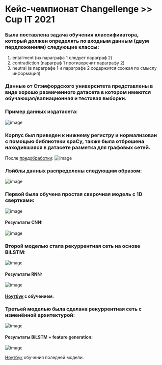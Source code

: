# Кейс-чемпионат Changellenge >> Cup IT 2021
### Была поставлена задача обучения классификатора, который должен определять по входным данным (двум пердложениям) следующие классы:
1. entailment    (из параграфа 1 следует параграф 2)
2. contradiction (параграф 1 противоречит параграфу 2)
3. neutral       (в параграфе 1 и параграфе 2 содержится схожая по смыслу информация)

### Данные от Стэмфордского университета представлены в виде хорошо размеченного датасета в котором имеются обучающая/валиационная и тестовая выборки.
### Пример данных издатасета:
![image](https://user-images.githubusercontent.com/26460175/114156871-b25cc600-992b-11eb-87d4-23bd7a41dda9.png)

### Корпус был приведен к нижнему регистру и нормализован с помощью библиотеки spaCy, также была отброшена находившаяся в датасете разметка для графовых сетей.
После [предобработки](https://colab.research.google.com/drive/1jPQ6Kp78IJT1QpM4WqMLu-Y7igibc0E3?usp=sharing):
![image](https://user-images.githubusercontent.com/26460175/114157309-2eefa480-992c-11eb-9e6b-4a3634a8f2e4.png)

### Лэйблы данных распределены следующим образом:
![image](https://user-images.githubusercontent.com/26460175/114157387-42027480-992c-11eb-845a-fdf21412b343.png)

### Первой была обучена простая сверочная модель c 1D свертками:
![image](https://user-images.githubusercontent.com/26460175/114157715-9ad20d00-992c-11eb-9b1b-a93526b8bbfc.png)

#### Результаты CNN:
![image](https://user-images.githubusercontent.com/26460175/114157876-c94fe800-992c-11eb-8e45-65b89794db9b.png)

### Второй моделью стала рекуррентная сеть на основе BiLSTM:
![image](https://user-images.githubusercontent.com/26460175/114157803-b0dfcd80-992c-11eb-876b-ccb1dfe94cbd.png)

#### Результаты RNN:
![image](https://user-images.githubusercontent.com/26460175/114157918-d4a31380-992c-11eb-8a8d-b9f88c498b74.png)
#### [Ноутбук](https://colab.research.google.com/drive/1RbeB3GqFgBBwdlP1m3DL97tUADJqE8Ut?usp=sharing) с обучением.

### Третьей моделью была сделана рекуррентная сеть с изменённой архитектурой:
![image](https://user-images.githubusercontent.com/26460175/114158238-264b9e00-992d-11eb-8437-54d9fb44d3c2.png)

#### Результаты BiLSTM + feature generation:
![image](https://user-images.githubusercontent.com/26460175/114158511-6ad73980-992d-11eb-8b3c-d5d0652d7d0a.png)

[Ноутбук](https://colab.research.google.com/drive/1HQp7t6Axp_5iaxuFBJD3Z2VK_eb8b-cH?usp=sharing) обучения поледней модели.


